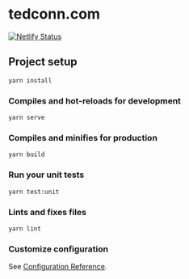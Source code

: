 # tedconn.com

[![Netlify Status](https://api.netlify.com/api/v1/badges/8b641552-e740-4e88-adbd-d3cb591d1a76/deploy-status)](https://app.netlify.com/sites/serene-minsky-9fce89/deploys)

## Project setup
```
yarn install
```

### Compiles and hot-reloads for development
```
yarn serve
```

### Compiles and minifies for production
```
yarn build
```

### Run your unit tests
```
yarn test:unit
```

### Lints and fixes files
```
yarn lint
```

### Customize configuration
See [Configuration Reference](https://cli.vuejs.org/config/).
